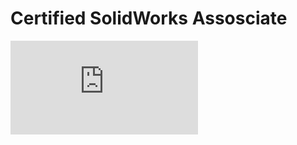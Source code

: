 # Certified SolidWorks Assosciate 

![plot](https://https://github.com/Nanguromo/SolidWorksCertification/blob/main/Certificate_C-8PSYBRJFMX.pdf)

